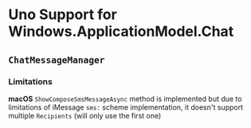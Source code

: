# Uno Support for Windows.ApplicationModel.Chat

## `ChatMessageManager`

### Limitations

**macOS**
`ShowComposeSmsMessageAsync` method is implemented but due to limitations of iMessage `sms:` scheme implementation, it doesn't support multiple `Recipients` (will only use the first one)
